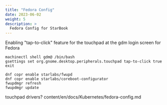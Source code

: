 ```yaml
---
title: "Fedora Config"
date: 2023-06-02
weight: 5
description: >
  Fedora Config for StarBook
---
```


Enabling "tap-to-click" feature for the touchpad at the gdm login screen for Fedora

```shell
machinectl shell gdm@ /bin/bash
gsettings set org.gnome.desktop.peripherals.touchpad tap-to-click true
exit
```

```shell
dnf copr enable starlabs/fwupd
dnf copr enable starlabs/coreboot-configurator
fwupdmgr refresh
fwupdmgr update
```

touchpad drivers?
content/en/docs/Kubernetes/fedora-config.md